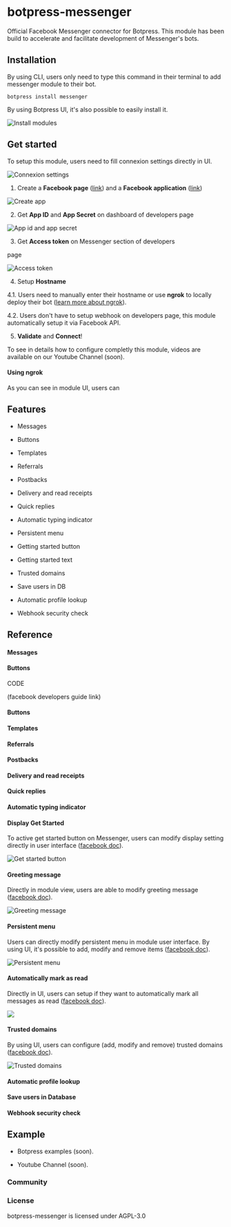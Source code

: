 # botpress-messenger

Official Facebook Messenger connector for Botpress. This module has been build to accelerate and facilitate development of Messenger's bots.

## Installation

By using CLI, users only need to type this command in their terminal to add messenger module to their bot.

`botpress install messenger`

By using Botpress UI, it's also possible to easily install it.

![Install modules](/assets/install-messenger-module.png)

## Get started

To setup this module, users need to fill connexion settings directly in UI.

![Connexion settings](/assets/connexion-settings.png)

1. Create a **Facebook page** \([link](https://www.facebook.com/pages/create)\) and a **Facebook application** \([link](https://developers.facebook.com)\)

  ![Create app](/assets/create-app-facebook.png)

2. Get **App ID** and **App Secret** on dashboard of developers page [](#applicationid) [](#appsecret)

  ![App id and app secret](/assets/app-id-app-secret.png)

3. Get **Access token** on Messenger section of developers [](#accesstoken)

  page

  ![Access token](/assets/access-token.png)

4. Setup **Hostname** [](#hostname)

  4.1. Users need to manually enter their hostname or use **ngrok** to locally deploy their bot \([learn more about ngrok](https://ngrok.com)\).[](#ngrok)

  4.2. Users don't have to setup webhook on developers page, this module automatically setup it via Facebook API.

5. **Validate** and **Connect**! [](#validation)

To see in details how to configure completly this module, videos are available on our Youtube Channel (soon).

#### Using ngrok

As you can see in module UI, users can

## Features

* Messages

* Buttons

* Templates

* Referrals

* Postbacks

* Delivery and read receipts

* Quick replies

* Automatic typing indicator

* Persistent menu

* Getting started button

* Getting started text

* Trusted domains

* Save users in DB

* Automatic profile lookup

* Webhook security check

## Reference

#### Messages

#### Buttons

CODE

\(facebook developers guide link\)

#### Buttons

#### Templates

#### Referrals

#### Postbacks

#### Delivery and read receipts

#### Quick replies

#### Automatic typing indicator

#### Display Get Started [](#displaygetstarted])

To active get started button on Messenger, users can modify display setting directly in user interface \([facebook doc](https://developers.facebook.com/docs/messenger-platform/thread-settings/get-started-button)\).

![Get started button](/assets/get-started-button.png)

#### Greeting message [](#greetingmessage)

Directly in module view, users are able to modify greeting message \([facebook doc](https://developers.facebook.com/docs/messenger-platform/thread-settings/greeting-text)\).

![Greeting message](/assets/greeting-message.png)

#### Persistent menu [](#persistentmenu)

Users can directly modify persistent menu in module user interface. By using UI, it's possible to add, modify and remove items \([facebook doc](https://developers.facebook.com/docs/messenger-platform/thread-settings/persistent-menu)\).

![Persistent menu](/assets/persistant-menu.png)

#### Automatically mark as read [](#automaticallymarkasread)

Directly in UI, users can setup if they want to automatically mark all messages as read ([facebook doc](https://developers.facebook.com/docs/messenger-platform/webhook-reference/message-read)).

![](/assets/mark-as-read.png)

#### Trusted domains [](#trusteddomains)

By using UI, users can configure \(add, modify and remove\) trusted domains ([facebook doc](https://developers.facebook.com/docs/messenger-platform/thread-settings/domain-whitelisting)\).

![Trusted domains](/assets/trusted-domains.png)

#### Automatic profile lookup

#### Save users in Database

#### Webhook security check

## Example

* Botpress examples (soon).

* Youtube Channel (soon).

### Community

### License

botpress-messenger is licensed under AGPL-3.0

